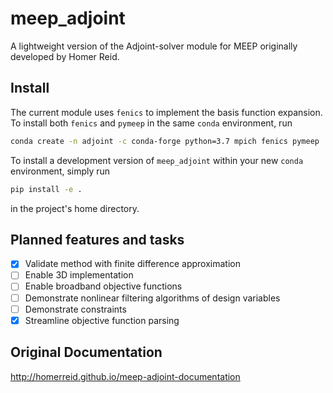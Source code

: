 # meep_adjoint

A lightweight version of the Adjoint-solver module for MEEP originally developed by Homer Reid.

## Install

The current module uses `fenics` to implement the basis function expansion. To install both `fenics` and `pymeep` in the same `conda` environment, run

```bash
conda create -n adjoint -c conda-forge python=3.7 mpich fenics pymeep
```

To install a development version of `meep_adjoint` within your new `conda` environment, simply run

```bash
pip install -e .
```

in the project's home directory.

## Planned features and tasks

- [x] Validate method with finite difference approximation
- [ ] Enable 3D implementation
- [ ] Enable broadband objective functions
- [ ] Demonstrate nonlinear filtering algorithms of design variables
- [ ] Demonstrate constraints
- [x] Streamline objective function parsing

## Original Documentation

http://homerreid.github.io/meep-adjoint-documentation

